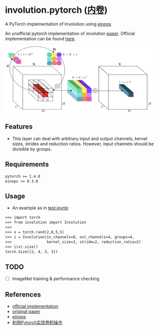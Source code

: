 # involution.pytorch ([内卷](https://zh.wikipedia.org/wiki/%E5%86%85%E5%8D%B7%E5%8C%96))
A PyTorch implementation of Involution using [einops](https://github.com/arogozhnikov/einops)

An unofficial pytorch implementation of involution [paper](https://arxiv.org/pdf/2103.06255.pdf). Official implementation can be found [here](https://github.com/d-li14/involution).

<img src="https://github.com/shuuchen/involution.pytorch/blob/main/images/invo.png" width="480" height="220" />

## Features
- This layer can deal with arbitrary input and output channels, kernel sizes, strides and reduction ratios. However, input channels should be divisible by groups.


## Requirements
```
pytorch >= 1.4.0
einops >= 0.3.0
```

## Usage
* An example as in [test.ipynb](https://github.com/shuuchen/involution.pytorch/blob/main/test.ipynb):
```shell
>>> import torch
>>> from involution import Involution
>>>
>>> x = torch.rand(2,8,5,5)
>>> i = Involution(in_channels=8, out_channels=4, groups=4, 
>>>                kernel_size=3, stride=2, reduction_ratio=2)
>>> i(x).size()
torch.Size([2, 4, 3, 3])
```

## TODO
- [ ] ImageNet training & performance checking


## References
- [official implementation](https://github.com/d-li14/involution/blob/main/cls/mmcls/models/utils/involution_naive.py)
- [original paper](https://arxiv.org/pdf/2103.06255.pdf)
- [einops](https://github.com/arogozhnikov/einops)
- [利用Pytorch实现卷积操作](https://zhuanlan.zhihu.com/p/349683405)
